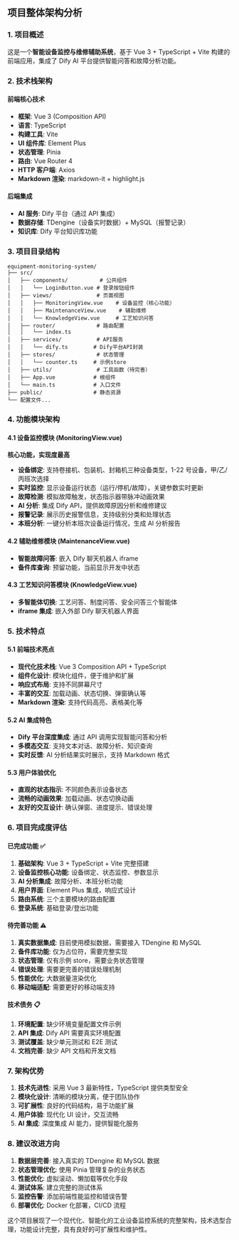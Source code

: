 ## 项目整体架构分析

### 1. 项目概述

这是一个**智能设备监控与维修辅助系统**，基于 Vue 3 + TypeScript + Vite 构建的前端应用，集成了 Dify AI 平台提供智能问答和故障分析功能。

### 2. 技术栈架构

#### 前端核心技术

- **框架**: Vue 3 (Composition API)
- **语言**: TypeScript
- **构建工具**: Vite
- **UI 组件库**: Element Plus
- **状态管理**: Pinia
- **路由**: Vue Router 4
- **HTTP 客户端**: Axios
- **Markdown 渲染**: markdown-it + highlight.js

#### 后端集成

- **AI 服务**: Dify 平台（通过 API 集成）
- **数据存储**: TDengine（设备实时数据）+ MySQL（报警记录）
- **知识库**: Dify 平台知识库功能

### 3. 项目目录结构

```
equipment-monitoring-system/
├── src/
│   ├── components/          # 公共组件
│   │   └── LoginButton.vue # 登录按钮组件
│   ├── views/              # 页面视图
│   │   ├── MonitoringView.vue    # 设备监控（核心功能）
│   │   ├── MaintenanceView.vue    # 辅助维修
│   │   └── KnowledgeView.vue     # 工艺知识问答
│   ├── router/             # 路由配置
│   │   └── index.ts
│   ├── services/           # API服务
│   │   └── dify.ts        # Dify平台API封装
│   ├── stores/             # 状态管理
│   │   └── counter.ts     # 示例store
│   ├── utils/              # 工具函数（待完善）
│   ├── App.vue            # 根组件
│   └── main.ts            # 入口文件
├── public/                # 静态资源
└── 配置文件...
```

### 4. 功能模块架构

#### 4.1 设备监控模块 (MonitoringView.vue)

**核心功能，实现度最高**

- **设备绑定**: 支持卷接机、包装机、封箱机三种设备类型，1-22 号设备，甲/乙/丙班次选择
- **实时监控**: 显示设备运行状态（运行/停机/故障），关键参数实时更新
- **故障检测**: 模拟故障触发，状态指示器带脉冲动画效果
- **AI 分析**: 集成 Dify API，提供故障原因分析和维修建议
- **报警记录**: 展示历史报警信息，支持级别分类和处理状态
- **本班分析**: 一键分析本班次设备运行情况，生成 AI 分析报告

#### 4.2 辅助维修模块 (MaintenanceView.vue)

- **智能故障问答**: 嵌入 Dify 聊天机器人 iframe
- **备件库查询**: 预留功能，当前显示开发中状态

#### 4.3 工艺知识问答模块 (KnowledgeView.vue)

- **多智能体切换**: 工艺问答、制度问答、安全问答三个智能体
- **iframe 集成**: 嵌入外部 Dify 聊天机器人界面

### 5. 技术特点

#### 5.1 前端技术亮点

- **现代化技术栈**: Vue 3 Composition API + TypeScript
- **组件化设计**: 模块化组件，便于维护和扩展
- **响应式布局**: 支持不同屏幕尺寸
- **丰富的交互**: 加载动画、状态切换、弹窗确认等
- **Markdown 渲染**: 支持代码高亮、表格美化等

#### 5.2 AI 集成特色

- **Dify 平台深度集成**: 通过 API 调用实现智能问答和分析
- **多模态交互**: 支持文本对话、故障分析、知识查询
- **实时反馈**: AI 分析结果实时展示，支持 Markdown 格式

#### 5.3 用户体验优化

- **直观的状态指示**: 不同颜色表示设备状态
- **流畅的动画效果**: 加载动画、状态切换动画
- **友好的交互设计**: 确认弹窗、进度提示、错误处理

### 6. 项目完成度评估

#### 已完成功能 ✅

1. **基础架构**: Vue 3 + TypeScript + Vite 完整搭建
2. **设备监控核心功能**: 设备绑定、状态监控、参数显示
3. **AI 分析集成**: 故障分析、本班分析功能
4. **用户界面**: Element Plus 集成，响应式设计
5. **路由系统**: 三个主要模块的路由配置
6. **登录系统**: 基础登录/登出功能

#### 待完善功能 ⚠️

1. **真实数据集成**: 目前使用模拟数据，需要接入 TDengine 和 MySQL
2. **备件库功能**: 仅为占位符，需要完整实现
3. **状态管理**: 仅有示例 store，需要业务状态管理
4. **错误处理**: 需要更完善的错误处理机制
5. **性能优化**: 大数据量渲染优化
6. **移动端适配**: 需要更好的移动端支持

#### 技术债务 📋

1. **环境配置**: 缺少环境变量配置文件示例
2. **API 集成**: Dify API 需要真实环境配置
3. **测试覆盖**: 缺少单元测试和 E2E 测试
4. **文档完善**: 缺少 API 文档和开发文档

### 7. 架构优势

1. **技术先进性**: 采用 Vue 3 最新特性，TypeScript 提供类型安全
2. **模块化设计**: 清晰的模块分离，便于团队协作
3. **可扩展性**: 良好的代码结构，易于功能扩展
4. **用户体验**: 现代化 UI 设计，交互流畅
5. **AI 集成**: 深度集成 AI 能力，提供智能化服务

### 8. 建议改进方向

1. **数据层完善**: 接入真实的 TDengine 和 MySQL 数据
2. **状态管理优化**: 使用 Pinia 管理复杂的业务状态
3. **性能优化**: 虚拟滚动、懒加载等优化手段
4. **测试体系**: 建立完整的测试体系
5. **监控告警**: 添加前端性能监控和错误告警
6. **部署优化**: Docker 化部署，CI/CD 流程

这个项目展现了一个现代化、智能化的工业设备监控系统的完整架构，技术选型合理，功能设计完整，具有良好的可扩展性和维护性。
